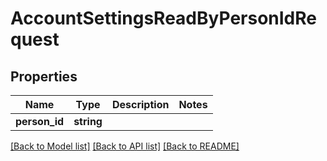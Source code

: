 # AccountSettingsReadByPersonIdRequest

## Properties
Name | Type | Description | Notes
------------ | ------------- | ------------- | -------------
**person_id** | **string** |  | 

[[Back to Model list]](../README.md#documentation-for-models) [[Back to API list]](../README.md#documentation-for-api-endpoints) [[Back to README]](../README.md)


